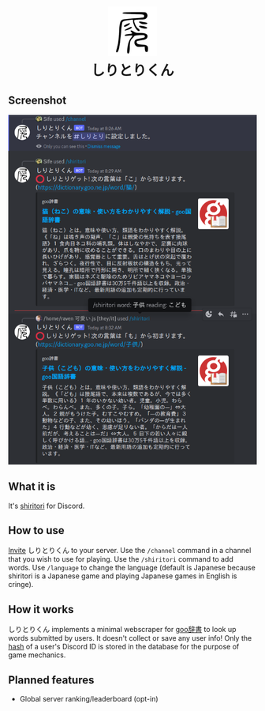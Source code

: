 <h1 align="center">
  <img src="document/image/stk.png" height="100" width="100" alt="Icon" />
  <br />
  しりとりくん
  <br />
</h1>

<!-- <div align="center">
  <a href="https://github.com/younesaassila/ttv-lol-pro/issues">
    <img
      alt="GitHub issues"
      src="https://img.shields.io/github/issues/younesaassila/ttv-lol-pro"
    />
  </a>
  <a href="https://github.com/younesaassila/ttv-lol-pro/stargazers">
    <img
      alt="GitHub stars"
      src="https://img.shields.io/github/stars/younesaassila/ttv-lol-pro"
    />
  </a>
  <a href="https://github.com/younesaassila/ttv-lol-pro/releases">
    <img
      alt="GitHub all releases"
      src="https://img.shields.io/github/downloads/younesaassila/ttv-lol-pro/total"
    />
  </a>
</div> -->

## Screenshot

<div align="center">
  <img src="document/image/stk_screenshot_00.png" />
</div>

## What it is

It's [shiritori](https://ja.wikipedia.org/wiki/%E3%81%97%E3%82%8A%E3%81%A8%E3%82%8A) for Discord.

## How to use

[Invite](https://discord.com/api/oauth2/authorize?client_id=1083706973813477448&permissions=2147502080&scope=bot%20applications.commands) しりとりくん to your server. Use the `/channel` command in a channel that you wish to use for playing. Use the `/shiritori` command to add words. Use `/language` to change the language (default is Japanese because shiritori is a Japanese game and playing Japanese games in English is cringe).

## How it works

しりとりくん implements a minimal webscraper for [goo辞書](https://dictionary.goo.ne.jp/) to look up words submitted by users. It doesn't collect or save any user info! Only the [hash](https://en.wikipedia.org/wiki/Hash_function) of a user's Discord ID is stored in the database for the purpose of game mechanics.

## Planned features

- Global server ranking/leaderboard (opt-in)

